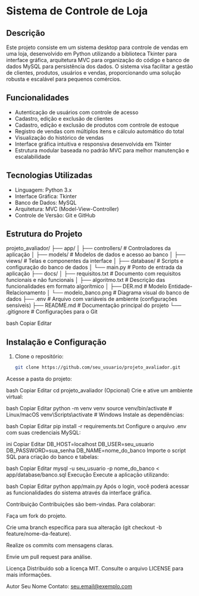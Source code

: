# Sistema de Controle de Loja

## Descrição

Este projeto consiste em um sistema desktop para controle de vendas em uma loja, desenvolvido em Python utilizando a biblioteca Tkinter para interface gráfica, arquitetura MVC para organização do código e banco de dados MySQL para persistência dos dados. O sistema visa facilitar a gestão de clientes, produtos, usuários e vendas, proporcionando uma solução robusta e escalável para pequenos comércios.

## Funcionalidades

- Autenticação de usuários com controle de acesso
- Cadastro, edição e exclusão de clientes
- Cadastro, edição e exclusão de produtos com controle de estoque
- Registro de vendas com múltiplos itens e cálculo automático do total
- Visualização do histórico de vendas
- Interface gráfica intuitiva e responsiva desenvolvida em Tkinter
- Estrutura modular baseada no padrão MVC para melhor manutenção e escalabilidade

## Tecnologias Utilizadas

- Linguagem: Python 3.x
- Interface Gráfica: Tkinter
- Banco de Dados: MySQL
- Arquitetura: MVC (Model-View-Controller)
- Controle de Versão: Git e GitHub

## Estrutura do Projeto

projeto_avaliador/
├── app/
│ ├── controllers/ # Controladores da aplicação
│ ├── models/ # Modelos de dados e acesso ao banco
│ ├── views/ # Telas e componentes da interface
│ ├── database/ # Scripts e configuração do banco de dados
│ └── main.py # Ponto de entrada da aplicação
├── docs/
│ ├── requisitos.txt # Documento com requisitos funcionais e não funcionais
│ ├── algoritmo.txt # Descrição das funcionalidades em formato algorítmico
│ ├── DER.md # Modelo Entidade-Relacionamento
│ └── modelo_banco.png # Diagrama visual do banco de dados
├── .env # Arquivo com variáveis de ambiente (configurações sensíveis)
├── README.md # Documentação principal do projeto
└── .gitignore # Configurações para o Git

bash
Copiar
Editar

## Instalação e Configuração

1. Clone o repositório:
   ```bash
   git clone https://github.com/seu_usuario/projeto_avaliador.git
Acesse a pasta do projeto:

bash
Copiar
Editar
cd projeto_avaliador
(Opcional) Crie e ative um ambiente virtual:

bash
Copiar
Editar
python -m venv venv
source venv/bin/activate      # Linux/macOS
venv\Scripts\activate         # Windows
Instale as dependências:

bash
Copiar
Editar
pip install -r requirements.txt
Configure o arquivo .env com suas credenciais MySQL:

ini
Copiar
Editar
DB_HOST=localhost
DB_USER=seu_usuario
DB_PASSWORD=sua_senha
DB_NAME=nome_do_banco
Importe o script SQL para criação do banco e tabelas:

bash
Copiar
Editar
mysql -u seu_usuario -p nome_do_banco < app/database/banco.sql
Execução
Execute a aplicação utilizando:

bash
Copiar
Editar
python app/main.py
Após o login, você poderá acessar as funcionalidades do sistema através da interface gráfica.

Contribuição
Contribuições são bem-vindas. Para colaborar:

Faça um fork do projeto.

Crie uma branch específica para sua alteração (git checkout -b feature/nome-da-feature).

Realize os commits com mensagens claras.

Envie um pull request para análise.

Licença
Distribuído sob a licença MIT. Consulte o arquivo LICENSE para mais informações.

Autor
Seu Nome
Contato: seu.email@exemplo.com